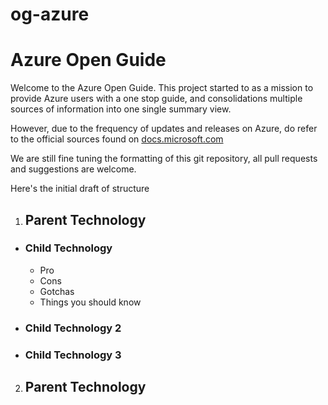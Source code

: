 # og-azure
Azure Open Guide
======

Welcome to the Azure Open Guide. This project started to as a mission to provide Azure users with a one stop guide, and consolidations multiple sources of information into one single summary view.

However, due to the frequency of updates and releases on Azure, do refer to the official sources found on [docs.microsoft.com](https://docs.microsoft.com)

We are still fine tuning the formatting of this git repository, all pull requests and suggestions are welcome.

Here's the initial draft of structure
1. ## Parent Technology
  * ### Child Technology
    * Pro
    * Cons
    * Gotchas
    * Things you should know
  * ### Child Technology 2
  * ### Child Technology 3
2. ## Parent Technology

